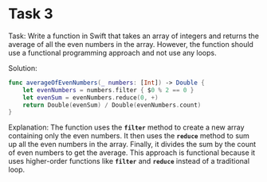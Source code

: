 # Task 3

Task: Write a function in Swift that takes an array of integers and returns the
average of all the even numbers in the array. However, the function should use a
functional programming approach and not use any loops.

Solution:

```swift
func averageOfEvenNumbers(_ numbers: [Int]) -> Double {
    let evenNumbers = numbers.filter { $0 % 2 == 0 }
    let evenSum = evenNumbers.reduce(0, +)
    return Double(evenSum) / Double(evenNumbers.count)
}
```

Explanation: The function uses the **`filter`** method to create a new array
containing only the even numbers. It then uses the **`reduce`** method to sum up
all the even numbers in the array. Finally, it divides the sum by the count of
even numbers to get the average. This approach is functional because it uses
higher-order functions like **`filter`** and **`reduce`** instead of a
traditional loop.
